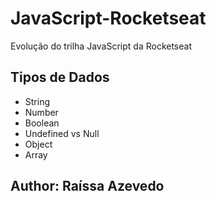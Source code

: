 # JavaScript-Rocketseat
Evolução do trilha JavaScript da Rocketseat

## Tipos de Dados
- String
- Number
- Boolean
- Undefined vs Null
- Object
- Array


## Author: Raíssa Azevedo



